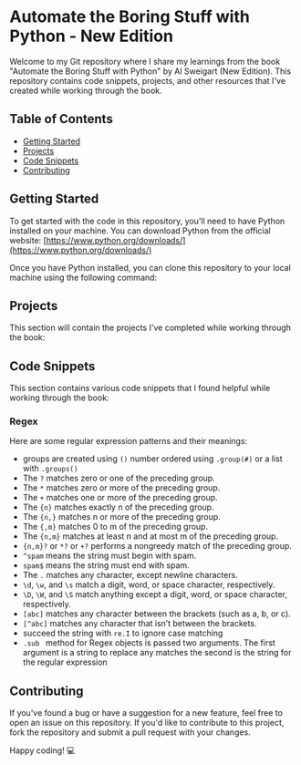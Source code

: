 # Automate the Boring Stuff with Python - New Edition



Welcome to my Git repository where I share my learnings from the book "Automate the Boring Stuff with Python" by Al Sweigart (New Edition). This repository contains code snippets, projects, and other resources that I've created while working through the book.

## Table of Contents

- [Getting Started](#getting-started)
- [Projects](#projects)
- [Code Snippets](#code-snippets)
- [Contributing](#contributing)

## Getting Started

To get started with the code in this repository, you'll need to have Python installed on your machine. You can download Python from the official website: [https://www.python.org/downloads/](https://www.python.org/downloads/)

Once you have Python installed, you can clone this repository to your local machine using the following command:




## Projects

This section will contain the projects I've completed while working through the book:



## Code Snippets

This section contains various code snippets that I found helpful while working through the book:

### Regex

Here are some regular expression patterns and their meanings:

- groups are created using `()` number ordered using `.group(#)` or a list with `.groups()`
- The `?` matches zero or one of the preceding group.
- The `*` matches zero or more of the preceding group.
- The `+` matches one or more of the preceding group.
- The `{n}` matches exactly n of the preceding group.
- The `{n,}` matches n or more of the preceding group.
- The `{,m}` matches 0 to m of the preceding group.
- The `{n,m}` matches at least n and at most m of the preceding group.
- `{n,m}?` or `*?` or `+?` performs a nongreedy match of the preceding group.
- `^spam` means the string must begin with spam.
- `spam$` means the string must end with spam.
- The `.` matches any character, except newline characters.
- `\d`, `\w`, and `\s` match a digit, word, or space character, respectively.
- `\D`, `\W`, and `\S` match anything except a digit, word, or space character, respectively.
- `[abc]` matches any character between the brackets (such as a, b, or c).
- `[^abc]` matches any character that isn’t between the brackets.
- succeed the string with `re.I` to ignore case matching
- `.sub ` method for Regex objects is passed two arguments. The first argument is a string to replace any matches the second is the string for the regular expression


## Contributing

If you've found a bug or have a suggestion for a new feature, feel free to open an issue on this repository. If you'd like to contribute to this project, fork the repository and submit a pull request with your changes. 

Happy coding! :computer:
